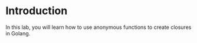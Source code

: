 # Introduction

In this lab, you will learn how to use anonymous functions to create closures in Golang.
